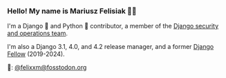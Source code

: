 ### Hello! My name is Mariusz Felisiak 👋🧉

I'm a Django 💚 and Python 🐍 contributor, a member of the
[Django security and operations team](https://www.djangoproject.com/foundation/teams/).

I'm also a Django 3.1, 4.0, and 4.2 release manager, and a former
[Django Fellow](https://www.djangoproject.com/fundraising/#fellowship-program) (2019-2024).

🐘: [@felixxm@fosstodon.org](https://fosstodon.org/@felixxm)
